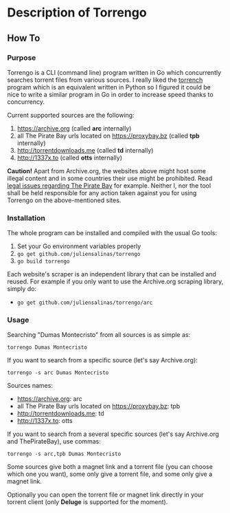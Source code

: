 # Description of Torrengo

## How To

### Purpose

Torrengo is a CLI (command line) program written in Go which concurrently searches torrent files from various sources. I really liked the [torrench](https://github.com/kryptxy/torrench) program which is an equivalent written in Python so I figured it could be nice to write a similar program in Go in order to increase speed thanks to concurrency.

Current supported sources are the following:

1. <https://archive.org> (called **arc** internally)
1. all The Pirate Bay urls located on <https://proxybay.bz> (called **tpb** internally)
1. <http://torrentdownloads.me> (called **td** internally)
1. <http://1337x.to> (called **otts** internally)

**Caution!** Apart from Archive.org, the websites above might host some illegal content and in some countries their use might be prohibited. Read [legal issues regarding The Pirate Bay](https://en.wikipedia.org/wiki/The_Pirate_Bay#Legal_issues) for example. Neither I, nor the tool shall be held responsible for any action taken against you for using Torrengo on the above-mentioned sites.

### Installation

The whole program can be installed and compiled with the usual Go tools:

1. Set your Go environment variables properly
1. `go get github.com/juliensalinas/torrengo`
1. `go build torrengo`

Each website's scraper is an independent library that can be installed and reused. For example if you only want to use the Archive.org scraping library, simply do:

* `go get github.com/juliensalinas/torrengo/arc`

### Usage

Searching "Dumas Montecristo" from all sources is as simple as:

`torrengo Dumas Montecristo`

If you want to search from a specific source (let's say Archive.org):

`torrengo -s arc Dumas Montecristo`

Sources names:

* <https://archive.org>: arc
* all The Pirate Bay urls located on <https://proxybay.bz>: tpb
* <http://torrentdownloads.me>: td
* <http://1337x.to>: otts

If you want to search from a several specific sources (let's say Archive.org and ThePirateBay), use commas:

`torrengo -s arc,tpb Dumas Montecristo`

Some sources give both a magnet link and a torrent file (you can choose which one you want), some only give a torrent file, and some only give a magnet link.

Optionally you can open the torrent file or magnet link directly in your torrent client (only **Deluge** is supported for the moment).

